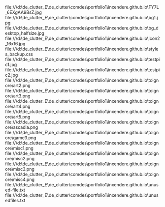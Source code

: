 file:///d:\de_clutter_E\de_clutter\comdes\portfolio1\inxendere.github.io\FY7L_6EXgAA9BsZ.jpg
file:///d:\de_clutter_E\de_clutter\comdes\portfolio1\inxendere.github.io\bg1.jpg
file:///d:\de_clutter_E\de_clutter\comdes\portfolio1\inxendere.github.io\bg_desktop_halfsize.jpg
file:///d:\de_clutter_E\de_clutter\comdes\portfolio1\inxendere.github.io\icon2_16x16.jpg
file:///d:\de_clutter_E\de_clutter\comdes\portfolio1\inxendere.github.io\styles_backup.css
file:///d:\de_clutter_E\de_clutter\comdes\portfolio1\inxendere.github.io\testpic1.jpg
file:///d:\de_clutter_E\de_clutter\comdes\portfolio1\inxendere.github.io\testpic2.jpg
file:///d:\de_clutter_E\de_clutter\comdes\portfolio1\inxendere.github.io\toignore\art2.png
file:///d:\de_clutter_E\de_clutter\comdes\portfolio1\inxendere.github.io\toignore\art3.png
file:///d:\de_clutter_E\de_clutter\comdes\portfolio1\inxendere.github.io\toignore\art4.png
file:///d:\de_clutter_E\de_clutter\comdes\portfolio1\inxendere.github.io\toignore\art5.png
file:///d:\de_clutter_E\de_clutter\comdes\portfolio1\inxendere.github.io\toignore\ascadia.png
file:///d:\de_clutter_E\de_clutter\comdes\portfolio1\inxendere.github.io\toignore\game3.png
file:///d:\de_clutter_E\de_clutter\comdes\portfolio1\inxendere.github.io\toignore\misc1.png
file:///d:\de_clutter_E\de_clutter\comdes\portfolio1\inxendere.github.io\toignore\misc2.png
file:///d:\de_clutter_E\de_clutter\comdes\portfolio1\inxendere.github.io\toignore\misc3.png
file:///d:\de_clutter_E\de_clutter\comdes\portfolio1\inxendere.github.io\toignore\misc4.png
file:///d:\de_clutter_E\de_clutter\comdes\portfolio1\inxendere.github.io\unused-file.txt
file:///d:\de_clutter_E\de_clutter\comdes\portfolio1\inxendere.github.io\unusedfiles.txt
